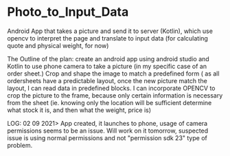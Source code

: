 # Photo_to_Input_Data
Android App that takes a picture and send it to server (Kotlin), which use opencv to interpret the page and translate to input data (for calculating quote and physical weight, for now)

The Outline of the plan: create an android app using android studio and Kotlin to use phone camera to take a picture (in my specific case of an order sheet.)
Crop and shape the image to match a predefined form ( as all ordersheets have a predictable layout, once the new picture match the layout, I can read data in predefined blocks.
I can incorporate OPENCV to crop the picture to the frame, because only certain information is necessary from the sheet (ie. knowing only the location will be sufficient determine what stock it is, and then what the weight, price  is)

LOG:
02 09 2021> App created, it launches to phone, usage of camera permissions seems to be an issue. Will work on it tomorrow, suspected issue is using normal permissions and not "permission sdk 23" type of problem.


